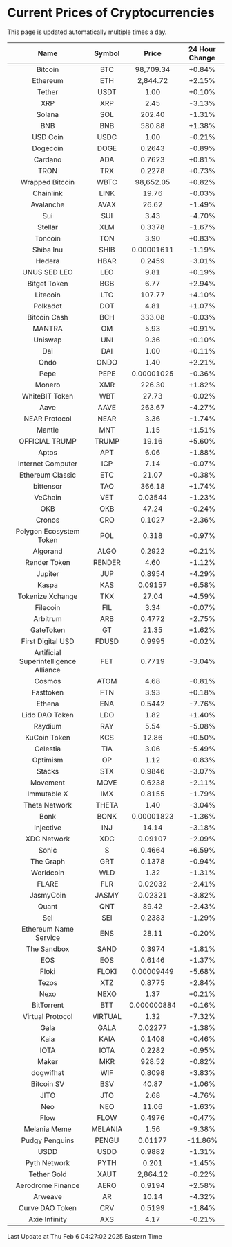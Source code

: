 # Current Prices of Cryptocurrencies
This page is updated automatically multiple times a day.

| Name | Symbol | Price | 24 Hour Change |
| :---: |:---:| :---: | :---: |
| Bitcoin | BTC | 98,709.34 | +0.84% |
| Ethereum | ETH | 2,844.72 | +2.15% |
| Tether | USDT | 1.00 | +0.10% |
| XRP | XRP | 2.45 | -3.13% |
| Solana | SOL | 202.40 | -1.31% |
| BNB | BNB | 580.88 | +1.38% |
| USD Coin | USDC | 1.00 | -0.21% |
| Dogecoin | DOGE | 0.2643 | -0.89% |
| Cardano | ADA | 0.7623 | +0.81% |
| TRON | TRX | 0.2278 | +0.73% |
| Wrapped Bitcoin | WBTC | 98,652.05 | +0.82% |
| Chainlink | LINK | 19.76 | -0.03% |
| Avalanche | AVAX | 26.62 | -1.49% |
| Sui | SUI | 3.43 | -4.70% |
| Stellar | XLM | 0.3378 | -1.67% |
| Toncoin | TON | 3.90 | +0.83% |
| Shiba Inu | SHIB | 0.00001611 | -1.19% |
| Hedera | HBAR | 0.2459 | -3.01% |
| UNUS SED LEO | LEO | 9.81 | +0.19% |
| Bitget Token | BGB | 6.77 | +2.94% |
| Litecoin | LTC | 107.77 | +4.10% |
| Polkadot | DOT | 4.81 | +1.07% |
| Bitcoin Cash | BCH | 333.08 | -0.03% |
| MANTRA | OM | 5.93 | +0.91% |
| Uniswap | UNI | 9.36 | +0.10% |
| Dai | DAI | 1.00 | +0.11% |
| Ondo | ONDO | 1.40 | +2.21% |
| Pepe | PEPE | 0.00001025 | -0.36% |
| Monero | XMR | 226.30 | +1.82% |
| WhiteBIT Token | WBT | 27.73 | -0.02% |
| Aave | AAVE | 263.67 | -4.27% |
| NEAR Protocol | NEAR | 3.36 | -1.74% |
| Mantle | MNT | 1.15 | +1.51% |
| OFFICIAL TRUMP | TRUMP | 19.16 | +5.60% |
| Aptos | APT | 6.06 | -1.88% |
| Internet Computer | ICP | 7.14 | -0.07% |
| Ethereum Classic | ETC | 21.07 | -0.38% |
| bittensor | TAO | 366.18 | +1.74% |
| VeChain | VET | 0.03544 | -1.23% |
| OKB | OKB | 47.24 | -0.24% |
| Cronos | CRO | 0.1027 | -2.36% |
| Polygon Ecosystem Token | POL | 0.318 | -0.97% |
| Algorand | ALGO | 0.2922 | +0.21% |
| Render Token | RENDER | 4.60 | -1.12% |
| Jupiter | JUP | 0.8954 | -4.29% |
| Kaspa | KAS | 0.09157 | -6.58% |
| Tokenize Xchange | TKX | 27.04 | +4.59% |
| Filecoin | FIL | 3.34 | -0.07% |
| Arbitrum | ARB | 0.4772 | -2.75% |
| GateToken | GT | 21.35 | +1.62% |
| First Digital USD | FDUSD | 0.9995 | -0.02% |
| Artificial Superintelligence Alliance | FET | 0.7719 | -3.04% |
| Cosmos | ATOM | 4.68 | -0.81% |
| Fasttoken | FTN | 3.93 | +0.18% |
| Ethena | ENA | 0.5442 | -7.76% |
| Lido DAO Token | LDO | 1.82 | +1.40% |
| Raydium | RAY | 5.54 | -5.08% |
| KuCoin Token | KCS | 12.86 | +0.50% |
| Celestia | TIA | 3.06 | -5.49% |
| Optimism | OP | 1.12 | -0.83% |
| Stacks | STX | 0.9846 | -3.07% |
| Movement | MOVE | 0.6238 | -2.11% |
| Immutable X | IMX | 0.8155 | -1.79% |
| Theta Network | THETA | 1.40 | -3.04% |
| Bonk | BONK | 0.00001823 | -1.36% |
| Injective | INJ | 14.14 | -3.18% |
| XDC Network | XDC | 0.09107 | -2.09% |
| Sonic | S | 0.4664 | +6.59% |
| The Graph | GRT | 0.1378 | -0.94% |
| Worldcoin | WLD | 1.32 | -1.31% |
| FLARE | FLR | 0.02032 | -2.41% |
| JasmyCoin | JASMY | 0.02321 | -3.82% |
| Quant | QNT | 89.42 | -2.43% |
| Sei | SEI | 0.2383 | -1.29% |
| Ethereum Name Service | ENS | 28.11 | -0.20% |
| The Sandbox | SAND | 0.3974 | -1.81% |
| EOS | EOS | 0.6146 | -1.37% |
| Floki | FLOKI | 0.00009449 | -5.68% |
| Tezos | XTZ | 0.8775 | -2.84% |
| Nexo | NEXO | 1.37 | +0.21% |
| BitTorrent | BTT | 0.000000884 | -0.16% |
| Virtual Protocol | VIRTUAL | 1.32 | -7.32% |
| Gala | GALA | 0.02277 | -1.38% |
| Kaia | KAIA | 0.1408 | -0.46% |
| IOTA | IOTA | 0.2282 | -0.95% |
| Maker | MKR | 928.52 | -0.82% |
| dogwifhat | WIF | 0.8098 | -3.83% |
| Bitcoin SV | BSV | 40.87 | -1.06% |
| JITO | JTO | 2.68 | -4.76% |
| Neo | NEO | 11.06 | -1.63% |
| Flow | FLOW | 0.4976 | -0.47% |
| Melania Meme | MELANIA | 1.56 | -9.38% |
| Pudgy Penguins | PENGU | 0.01177 | -11.86% |
| USDD | USDD | 0.9882 | -1.31% |
| Pyth Network | PYTH | 0.201 | -1.45% |
| Tether Gold | XAUT | 2,864.12 | -0.22% |
| Aerodrome Finance | AERO | 0.9194 | +2.58% |
| Arweave | AR | 10.14 | -4.32% |
| Curve DAO Token | CRV | 0.5199 | -1.84% |
| Axie Infinity | AXS | 4.17 | -0.21% |

Last Update at Thu Feb  6 04:27:02 2025 Eastern Time